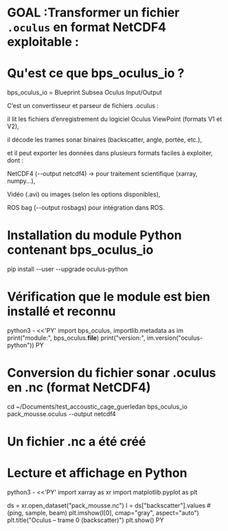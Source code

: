 # GOAL :Transformer un fichier `.oculus` en format **NetCDF4** exploitable :

# Qu'est ce que bps_oculus_io ?

bps_oculus_io = Blueprint Subsea Oculus Input/Output

C’est un convertisseur et parseur de fichiers .oculus :

il lit les fichiers d’enregistrement du logiciel Oculus ViewPoint (formats V1 et V2),

il décode les trames sonar binaires (backscatter, angle, portée, etc.),

et il peut exporter les données dans plusieurs formats faciles à exploiter, dont :

NetCDF4 (--output netcdf4) → pour traitement scientifique (xarray, numpy…),

Vidéo (.avi) ou images (selon les options disponibles),

ROS bag (--output rosbags) pour intégration dans ROS.


# Installation du module Python contenant bps_oculus_io
pip install --user --upgrade oculus-python

# Vérification que le module est bien installé et reconnu
python3 - <<'PY'
import bps_oculus, importlib.metadata as im
print("module:", bps_oculus.__file__)
print("version:", im.version("oculus-python"))
PY


# Conversion du fichier sonar .oculus en .nc (format NetCDF4)
cd ~/Documents/test_accoustic_cage_guerledan
bps_oculus_io pack_mousse.oculus --output netcdf4

# Un fichier .nc a été créé

# Lecture et affichage en Python
python3 - <<'PY'
import xarray as xr
import matplotlib.pyplot as plt

ds = xr.open_dataset("pack_mousse.nc")
I = ds["backscatter"].values  # (ping, sample, beam)
plt.imshow(I[0], cmap="gray", aspect="auto")
plt.title("Oculus – trame 0 (backscatter)")
plt.show()
PY

